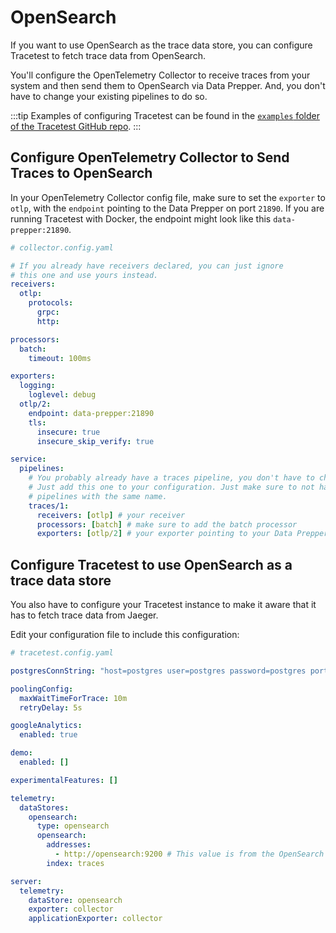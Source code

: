 # OpenSearch

If you want to use OpenSearch as the trace data store, you can configure Tracetest to fetch trace data from OpenSearch.

You'll configure the OpenTelemetry Collector to receive traces from your system and then send them to OpenSearch via Data Prepper. And, you don't have to change your existing pipelines to do so.

:::tip
Examples of configuring Tracetest can be found in the [`examples` folder of the Tracetest GitHub repo](https://github.com/kubeshop/tracetest/tree/main/examples). 
:::

## Configure OpenTelemetry Collector to Send Traces to OpenSearch

In your OpenTelemetry Collector config file, make sure to set the `exporter` to `otlp`, with the `endpoint` pointing to the Data Prepper on port `21890`. If you are running Tracetest with Docker, the endpoint might look like this `data-prepper:21890`.

```yaml
# collector.config.yaml

# If you already have receivers declared, you can just ignore
# this one and use yours instead.
receivers:
  otlp:
    protocols:
      grpc:
      http:

processors:
  batch:
    timeout: 100ms

exporters:
  logging:
    loglevel: debug
  otlp/2:
    endpoint: data-prepper:21890
    tls:
      insecure: true
      insecure_skip_verify: true

service:
  pipelines:
    # You probably already have a traces pipeline, you don't have to change it.
    # Just add this one to your configuration. Just make sure to not have two
    # pipelines with the same name.
    traces/1:
      receivers: [otlp] # your receiver
      processors: [batch] # make sure to add the batch processor
      exporters: [otlp/2] # your exporter pointing to your Data Prepper instance

```

## Configure Tracetest to use OpenSearch as a trace data store

You also have to configure your Tracetest instance to make it aware that it has to fetch trace data from Jaeger. 

Edit your configuration file to include this configuration:

```yaml
# tracetest.config.yaml

postgresConnString: "host=postgres user=postgres password=postgres port=5432 sslmode=disable"

poolingConfig:
  maxWaitTimeForTrace: 10m
  retryDelay: 5s

googleAnalytics:
  enabled: true

demo:
  enabled: []

experimentalFeatures: []

telemetry:
  dataStores:
    opensearch:
      type: opensearch
      opensearch:
        addresses:
          - http://opensearch:9200 # This value is from the OpenSearch data store configuration.
        index: traces

server:
  telemetry:
    dataStore: opensearch
    exporter: collector
    applicationExporter: collector

```
